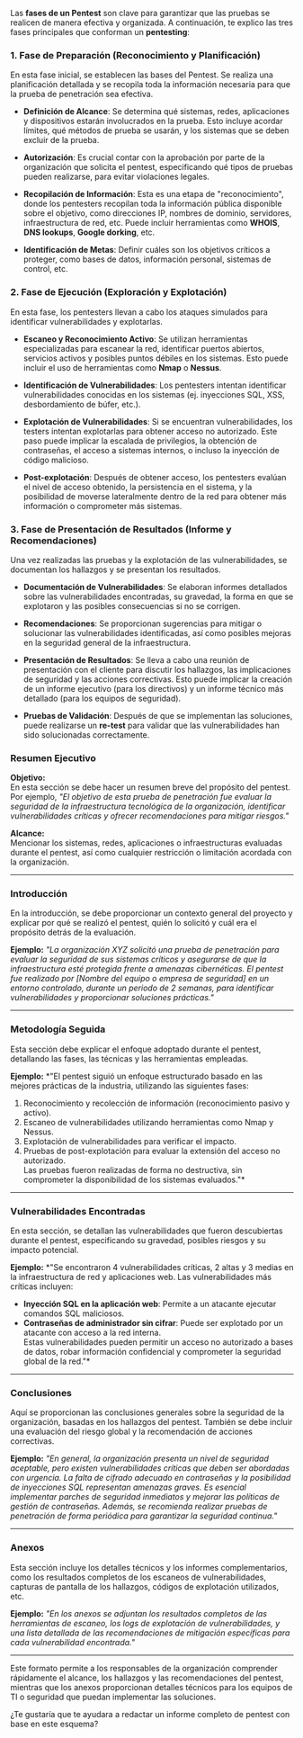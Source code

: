 Las **fases de un Pentest** son clave para garantizar que las pruebas se realicen de manera efectiva y organizada. A continuación, te explico las tres fases principales que conforman un **pentesting**:

### 1. **Fase de Preparación (Reconocimiento y Planificación)**

En esta fase inicial, se establecen las bases del Pentest. Se realiza una planificación detallada y se recopila toda la información necesaria para que la prueba de penetración sea efectiva.

- **Definición de Alcance**: Se determina qué sistemas, redes, aplicaciones y dispositivos estarán involucrados en la prueba. Esto incluye acordar límites, qué métodos de prueba se usarán, y los sistemas que se deben excluir de la prueba.
    
- **Autorización**: Es crucial contar con la aprobación por parte de la organización que solicita el pentest, especificando qué tipos de pruebas pueden realizarse, para evitar violaciones legales.
    
- **Recopilación de Información**: Esta es una etapa de "reconocimiento", donde los pentesters recopilan toda la información pública disponible sobre el objetivo, como direcciones IP, nombres de dominio, servidores, infraestructura de red, etc. Puede incluir herramientas como **WHOIS**, **DNS lookups**, **Google dorking**, etc.
    
- **Identificación de Metas**: Definir cuáles son los objetivos críticos a proteger, como bases de datos, información personal, sistemas de control, etc.
    

### 2. **Fase de Ejecución (Exploración y Explotación)**

En esta fase, los pentesters llevan a cabo los ataques simulados para identificar vulnerabilidades y explotarlas.

- **Escaneo y Reconocimiento Activo**: Se utilizan herramientas especializadas para escanear la red, identificar puertos abiertos, servicios activos y posibles puntos débiles en los sistemas. Esto puede incluir el uso de herramientas como **Nmap** o **Nessus**.
    
- **Identificación de Vulnerabilidades**: Los pentesters intentan identificar vulnerabilidades conocidas en los sistemas (ej. inyecciones SQL, XSS, desbordamiento de búfer, etc.).
    
- **Explotación de Vulnerabilidades**: Si se encuentran vulnerabilidades, los testers intentan explotarlas para obtener acceso no autorizado. Este paso puede implicar la escalada de privilegios, la obtención de contraseñas, el acceso a sistemas internos, o incluso la inyección de código malicioso.
    
- **Post-explotación**: Después de obtener acceso, los pentesters evalúan el nivel de acceso obtenido, la persistencia en el sistema, y la posibilidad de moverse lateralmente dentro de la red para obtener más información o comprometer más sistemas.
    

### 3. **Fase de Presentación de Resultados (Informe y Recomendaciones)**

Una vez realizadas las pruebas y la explotación de las vulnerabilidades, se documentan los hallazgos y se presentan los resultados.

- **Documentación de Vulnerabilidades**: Se elaboran informes detallados sobre las vulnerabilidades encontradas, su gravedad, la forma en que se explotaron y las posibles consecuencias si no se corrigen.
    
- **Recomendaciones**: Se proporcionan sugerencias para mitigar o solucionar las vulnerabilidades identificadas, así como posibles mejoras en la seguridad general de la infraestructura.
    
- **Presentación de Resultados**: Se lleva a cabo una reunión de presentación con el cliente para discutir los hallazgos, las implicaciones de seguridad y las acciones correctivas. Esto puede implicar la creación de un informe ejecutivo (para los directivos) y un informe técnico más detallado (para los equipos de seguridad).
    
- **Pruebas de Validación**: Después de que se implementan las soluciones, puede realizarse un **re-test** para validar que las vulnerabilidades han sido solucionadas correctamente.
    

### **Resumen Ejecutivo**

**Objetivo:**  
En esta sección se debe hacer un resumen breve del propósito del pentest. Por ejemplo, _"El objetivo de esta prueba de penetración fue evaluar la seguridad de la infraestructura tecnológica de la organización, identificar vulnerabilidades críticas y ofrecer recomendaciones para mitigar riesgos."_

**Alcance:**  
Mencionar los sistemas, redes, aplicaciones o infraestructuras evaluadas durante el pentest, así como cualquier restricción o limitación acordada con la organización.

---

### **Introducción**

En la introducción, se debe proporcionar un contexto general del proyecto y explicar por qué se realizó el pentest, quién lo solicitó y cuál era el propósito detrás de la evaluación.

**Ejemplo:** _"La organización XYZ solicitó una prueba de penetración para evaluar la seguridad de sus sistemas críticos y asegurarse de que la infraestructura esté protegida frente a amenazas cibernéticas. El pentest fue realizado por [Nombre del equipo o empresa de seguridad] en un entorno controlado, durante un periodo de 2 semanas, para identificar vulnerabilidades y proporcionar soluciones prácticas."_

---

### **Metodología Seguida**

Esta sección debe explicar el enfoque adoptado durante el pentest, detallando las fases, las técnicas y las herramientas empleadas.

**Ejemplo:** *"El pentest siguió un enfoque estructurado basado en las mejores prácticas de la industria, utilizando las siguientes fases:

1. Reconocimiento y recolección de información (reconocimiento pasivo y activo).
2. Escaneo de vulnerabilidades utilizando herramientas como Nmap y Nessus.
3. Explotación de vulnerabilidades para verificar el impacto.
4. Pruebas de post-explotación para evaluar la extensión del acceso no autorizado.  
    Las pruebas fueron realizadas de forma no destructiva, sin comprometer la disponibilidad de los sistemas evaluados."*

---

### **Vulnerabilidades Encontradas**

En esta sección, se detallan las vulnerabilidades que fueron descubiertas durante el pentest, especificando su gravedad, posibles riesgos y su impacto potencial.

**Ejemplo:** *"Se encontraron 4 vulnerabilidades críticas, 2 altas y 3 medias en la infraestructura de red y aplicaciones web. Las vulnerabilidades más críticas incluyen:

- **Inyección SQL en la aplicación web**: Permite a un atacante ejecutar comandos SQL maliciosos.
- **Contraseñas de administrador sin cifrar**: Puede ser explotado por un atacante con acceso a la red interna.  
    Estas vulnerabilidades pueden permitir un acceso no autorizado a bases de datos, robar información confidencial y comprometer la seguridad global de la red."*

---

### **Conclusiones**

Aquí se proporcionan las conclusiones generales sobre la seguridad de la organización, basadas en los hallazgos del pentest. También se debe incluir una evaluación del riesgo global y la recomendación de acciones correctivas.

**Ejemplo:** _"En general, la organización presenta un nivel de seguridad aceptable, pero existen vulnerabilidades críticas que deben ser abordadas con urgencia. La falta de cifrado adecuado en contraseñas y la posibilidad de inyecciones SQL representan amenazas graves. Es esencial implementar parches de seguridad inmediatos y mejorar las políticas de gestión de contraseñas. Además, se recomienda realizar pruebas de penetración de forma periódica para garantizar la seguridad continua."_

---

### **Anexos**

Esta sección incluye los detalles técnicos y los informes complementarios, como los resultados completos de los escaneos de vulnerabilidades, capturas de pantalla de los hallazgos, códigos de explotación utilizados, etc.

**Ejemplo:** _"En los anexos se adjuntan los resultados completos de las herramientas de escaneo, los logs de explotación de vulnerabilidades, y una lista detallada de las recomendaciones de mitigación específicas para cada vulnerabilidad encontrada."_

---

Este formato permite a los responsables de la organización comprender rápidamente el alcance, los hallazgos y las recomendaciones del pentest, mientras que los anexos proporcionan detalles técnicos para los equipos de TI o seguridad que puedan implementar las soluciones.

¿Te gustaría que te ayudara a redactar un informe completo de pentest con base en este esquema?